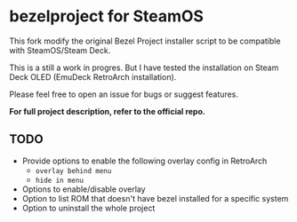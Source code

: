 # bezelproject for SteamOS

This fork modify the original Bezel Project installer script to be compatible with SteamOS/Steam Deck.

This is a still a work in progres. But I have tested the installation on Steam Deck OLED (EmuDeck RetroArch installation).

Please feel free to open an issue for bugs or suggest features.

**For full project description, refer to the official repo.**

## TODO
- Provide options to enable the following overlay config in RetroArch
    - `overlay behind menu`
    - `hide in menu`
- Options to enable/disable overlay
- Option to list ROM that doesn't have bezel installed for a specific system
- Option to uninstall the whole project
